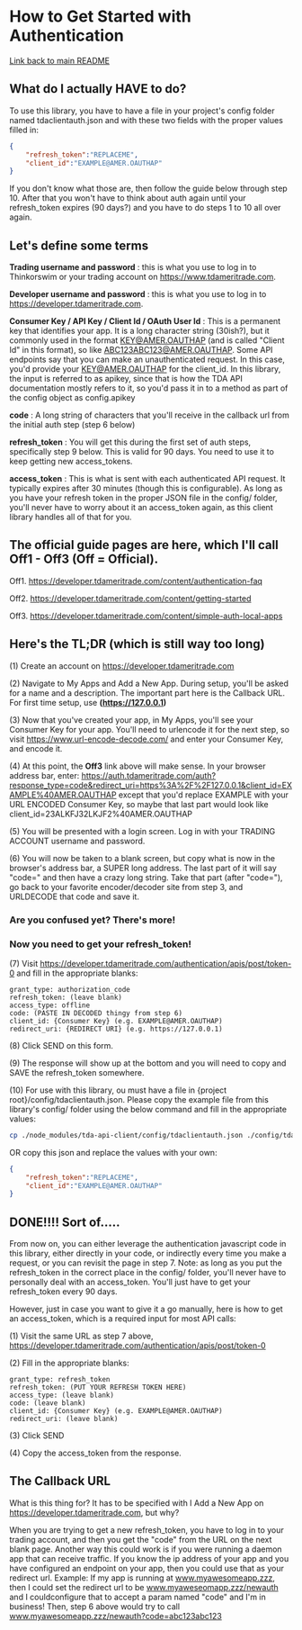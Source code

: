 # How to Get Started with Authentication
[Link back to main README](README.md)

## What do I actually HAVE to do?
To use this library, you have to have a file in your project's config folder named tdaclientauth.json and with these two fields with the proper values filled in:
```json
{
    "refresh_token":"REPLACEME",
    "client_id":"EXAMPLE@AMER.OAUTHAP"
}
```

If you don't know what those are, then follow the guide below through step 10. After that you won't have to think about auth again until your refresh_token expires (90 days?) and you have to do steps 1 to 10 all over again.

## Let's define some terms
**Trading username and password**
: this is what you use to log in to Thinkorswim or your trading account on https://www.tdameritrade.com.

**Developer username and password**
: this is what you use to log in to https://developer.tdameritrade.com.

**Consumer Key / API Key / Client Id / OAuth User Id**
: This is a permanent key that identifies your app. It is a long character string (30ish?), but it commonly used in the format KEY@AMER.OAUTHAP (and is called "Client Id" in this format), so like ABC123ABC123@AMER.OAUTHAP. Some API endpoints say that you can make an unauthenticated request. In this case, you'd provide your KEY@AMER.OAUTHAP for the client_id. In this library, the input is referred to as apikey, since that is how the TDA API documentation mostly refers to it, so you'd pass it in to a method as part of the config object as config.apikey

**code**
: A long string of characters that you'll receive in the callback url from the initial auth step (step 6 below)

**refresh_token**
: You will get this during the first set of auth steps, specifically step 9 below. This is valid for 90 days. You need to use it to keep getting new access_tokens.

**access_token**
: This is what is sent with each authenticated API request. It typically expires after 30 minutes (though this is configurable). As long as you have your refresh token in the proper JSON file in the config/ folder, you'll never have to worry about it an access_token again, as this client library handles all of that for you.

## The official guide pages are here, which I'll call Off1 - Off3 (Off = Official).
Off1. https://developer.tdameritrade.com/content/authentication-faq

Off2. https://developer.tdameritrade.com/content/getting-started

Off3. https://developer.tdameritrade.com/content/simple-auth-local-apps


## Here's the TL;DR (which is still way too long)
(1) Create an account on https://developer.tdameritrade.com

(2) Navigate to My Apps and Add a New App. During setup, you'll be asked for a name and a description. The important part here is the Callback URL. For first time setup, use **(https://127.0.0.1)**

(3) Now that you've created your app, in My Apps, you'll see your Consumer Key for your app. You'll need to urlencode it for the next step, so visit https://www.url-encode-decode.com/ and enter your Consumer Key, and encode it.

(4) At this point, the **Off3** link above will make sense. In your browser address bar, enter: https://auth.tdameritrade.com/auth?response_type=code&redirect_uri=https%3A%2F%2F127.0.0.1&client_id=EXAMPLE%40AMER.OAUTHAP except that you'd replace EXAMPLE with your URL ENCODED Consumer Key, so maybe that last part would look like client_id=23ALKFJ32LKJF2%40AMER.OAUTHAP

(5) You will be presented with a login screen. Log in with your TRADING ACCOUNT username and password.

(6) You will now be taken to a blank screen, but copy what is now in the browser's address bar, a SUPER long address. The last part of it will say "code=" and then have a crazy long string. Take that part (after "code="), go back to your favorite encoder/decoder site from step 3, and URLDECODE that code and save it.

### Are you confused yet? There's more!
### Now you need to get your refresh_token!

(7) Visit https://developer.tdameritrade.com/authentication/apis/post/token-0 and fill in the appropriate blanks:
```
grant_type: authorization_code
refresh_token: (leave blank)
access_type: offline
code: (PASTE IN DECODED thingy from step 6)
client_id: {Consumer Key} (e.g. EXAMPLE@AMER.OAUTHAP)
redirect_uri: {REDIRECT URI} (e.g. https://127.0.0.1)
```
(8) Click SEND on this form.

(9) The response will show up at the bottom and you will need to copy and SAVE the refresh_token somewhere.

(10) For use with this library, ou must have a file in {project root}/config/tdaclientauth.json. Please copy the example file from this library's config/ folder using the below command and fill in the appropriate values:

```bash
cp ./node_modules/tda-api-client/config/tdaclientauth.json ./config/tdaclientauth.json
```

OR copy this json and replace the values with your own:
```json
{
    "refresh_token":"REPLACEME",
    "client_id":"EXAMPLE@AMER.OAUTHAP"
}
```

## DONE!!!! Sort of.....

From now on, you can either leverage the authentication javascript code in this library, either directly in your code, or indirectly every time you make a request, or you can revisit the page in step 7. Note: as long as you put the refresh_token in the correct place in the config/ folder, you'll never have to personally deal with an access_token. You'll just have to get your refresh_token every 90 days.

However, just in case you want to give it a go manually, here is how to get an access_token, which is a required input for most API calls:

(1) Visit the same URL as step 7 above, https://developer.tdameritrade.com/authentication/apis/post/token-0

(2) Fill in the appropriate blanks:
```
grant_type: refresh_token
refresh_token: (PUT YOUR REFRESH TOKEN HERE)
access_type: (leave blank)
code: (leave blank)
client_id: {Consumer Key} (e.g. EXAMPLE@AMER.OAUTHAP)
redirect_uri: (leave blank)
```
(3) Click SEND

(4) Copy the access_token from the response.

## The Callback URL
What is this thing for? It has to be specified with I Add a New App on https://developer.tdameritrade.com, but why? 

When you are trying to get a new refresh_token, you have to log in to your trading account, and then you get the "code" from the URL on the next blank page. Another way this could work is if you were running a daemon app that can receive traffic. If you know the ip address of your app and you have configured an endpoint on your app, then you could use that as your redirect url. Example: If my app is running at www.myawesomeapp.zzz, then I could set the redirect url to be www.myaweseomapp.zzz/newauth and I couldconfigure that to accept a param named "code" and I'm in business! Then, step 6 above would try to call www.myawesomeapp.zzz/newauth?code=abc123abc123
